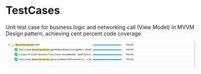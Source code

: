 # TestCases

Unit test case for business logic and networking call (View Model) in MVVM Design pattern, achieving cent percent code coverage


![](Images/TestCoverage.jpg)
